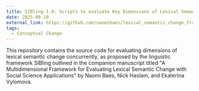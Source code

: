 ```yaml
---
title: SIBling 1.0: Scripts to evaluate Key Dimensions of Lexical Semantic Change
date: 2025-08-10
external_link: https://github.com/naomibaes/lexical_semantic_change_framework
tags:
  - Conceptual Change
---
```


This repository contains the source code for evaluating dimensions of lexical semantic change concurrently, as proposed by the linguistic framework SIBling outlined in the companion manuscript titled "A Multidimensional Framework for Evaluating Lexical Semantic Change with Social Science Applications" by Naomi Baes, Nick Haslam, and Ekaterina Vylomova.

<!--more-->
